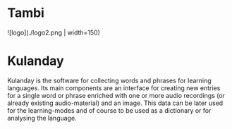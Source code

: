  <link rel="shortcut icon" type="image/x-icon" href="logo.ico">

# Tambi #
![logo](./logo2.png | width=150)

# Kulanday #

Kulanday is the software for collecting words and phrases for learning languages. Its main components are an interface for creating new entries for a single word or phrase enriched with one or more audio recordings (or already existing audio-material) and an image. This data can be later used for the learning-modes and of course to be used as a dictionary or for analysing the language.
